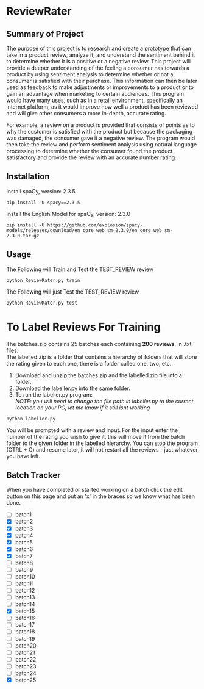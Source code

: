 # ReviewRater

## Summary of Project

   The purpose of this project is to research and create a prototype that can take in a product
review, analyze it, and understand the sentiment behind it to determine whether it is a positive or
a negative review. This project will provide a deeper understanding of the feeling a consumer has
towards a product by using sentiment analysis to determine whether or not a consumer is
satisfied with their purchase. This information can then be later used as feedback to make
adjustments or improvements to a product or to gain an advantage when marketing to certain
audiences. This program would have many uses, such as in a retail environment, specifically an
internet platform, as it would improve how well a product has been reviewed and will give other
consumers a more in-depth, accurate rating.

   For example, a review on a product is provided that consists of points as to why the
customer is satisfied with the product but because the packaging was damaged, the consumer
gave it a negative review. The program would then take the review and perform sentiment
analysis using natural language processing to determine whether the consumer found the product
satisfactory and provide the review with an accurate number rating.

## Installation

Install spaCy, version: 2.3.5

```shell
pip install -U spacy==2.3.5
```
Install the English Model for spaCy, version: 2.3.0

```shell
pip install -U https://github.com/explosion/spacy-models/releases/download/en_core_web_sm-2.3.0/en_core_web_sm-2.3.0.tar.gz
```

## Usage

The Following will Train and Test the TEST_REVIEW review
```shell
python ReviewRater.py train
```
The Following will just Test the TEST_REVIEW review
```shell
python ReviewRater.py test
```

# To Label Reviews For Training
The batches.zip contains 25 batches each containing **200 reviews**, in .txt files.<br>
The labelled.zip is a folder that contains a hierarchy of folders that will store the rating given to each one, there is a folder called one, two, etc..<br>
1. Download and unzip the batches.zip and the labelled.zip file into a folder.<br>
2. Download the labeller.py into the same folder.<br>
3. To run the labeller.py program: <br>
_NOTE: you will need to change the file path in labeller.py to the current location on your PC, let me know if it still isnt working_
```shell
python labeller.py
```
You will be prompted with a review and input. For the input enter the number of the rating you wish to give it, this will move it from the batch folder to the given folder in the labelled hierarchy. You can stop the program (CTRL + C) and resume later, it will not restart all the reviews - just whatever you have left.<br>

## Batch Tracker
When you have completed or started working on a batch click the edit button on this page and put an 'x' in the braces so we know what has been done.
- [ ] batch1
- [x] batch2
- [x] batch3
- [x] batch4
- [x] batch5
- [x] batch6
- [x] batch7
- [ ] batch8
- [ ] batch9
- [ ] batch10
- [ ] batch11
- [ ] batch12
- [ ] batch13
- [ ] batch14
- [x] batch15
- [ ] batch16
- [ ] batch17
- [ ] batch18
- [ ] batch19
- [ ] batch20
- [ ] batch21
- [ ] batch22
- [ ] batch23
- [ ] batch24
- [x] batch25
